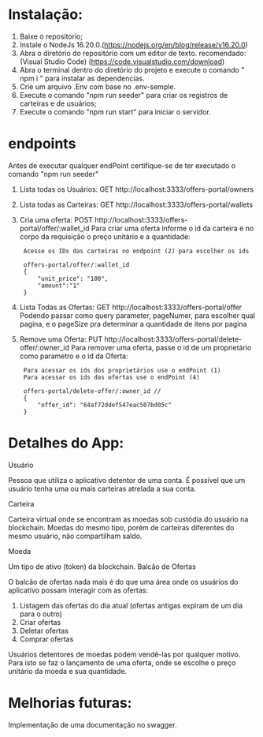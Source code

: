 # Instalação:

1. Baixe o repositorio; 
2. Instale o NodeJs 16.20.0.(https://nodejs.org/en/blog/release/v16.20.0)
3. Abra o diretório do repositório com um editor de texto. recomendado: (Visual Studio Code) (https://code.visualstudio.com/download)
4. Abra o terminal dentro do diretório do projeto e execute o comando " npm i " para instalar as dependencias.
5. Crie um arquivo .Env com base no .env-semple.
6. Execute o comando "npm run seeder" para criar os registros de carteiras e de usuários;
7. Execute o comando "npm run start" para iniciar o servidor.


# endpoints
Antes de executar qualquer endPoint certifique-se de ter executado o comando "npm run seeder"

1. Lista todas os Usuários: GET http://localhost:3333/offers-portal/owners

2. Lista todas as Carteiras: GET http://localhost:3333/offers-portal/wallets

3. Cria uma oferta: POST http://localhost:3333/offers-portal/offer/:wallet_id
    Para criar uma oferta informe o id da carteira e no corpo da requisição o preço unitário e a quantidade:

        Acesse os IDs das carteiras no endpoint (2) para escolher os ids

        offers-portal/offer/:wallet_id
        {
            "unit_price": "100",
            "amount":"1"
        }

4. Lista Todas as Ofertas: GET http://localhost:3333/offers-portal/offer
    Podendo passar como query parameter, pageNumer, para escolher qual pagina, e o pageSize pra determinar a quantidade de itens por pagina 

5. Remove uma Oferta: PUT http://localhost:3333/offers-portal/delete-offer/:owner_id
    Para remover uma oferta, passe o id de um proprietário como parametro e o id da Oferta:

        Para acessar os ids dos proprietários use o endPoint (1)
        Para acessar os ids das ofertas use o endPoint (4)

        offers-portal/delete-offer/:owner_id // 
        {
            "offer_id": "64af72ddef547eac507bd05c"
        }

# Detalhes do App:

Usuário

Pessoa que utiliza o aplicativo detentor de uma conta. É possível que um usuário tenha uma ou mais carteiras atrelada a sua conta.

Carteira

Carteira virtual onde se encontram as moedas sob custódia do usuário na blockchain. Moedas do mesmo tipo, porém de carteiras diferentes do mesmo usuário, não compartilham saldo.

Moeda

Um tipo de ativo (token) da blockchain.
Balcão de Ofertas

O balcão de ofertas nada mais é do que uma área onde os usuários do aplicativo possam interagir com as ofertas:


1.	Listagem das ofertas do dia atual (ofertas antigas expiram de um dia para o outro)
2.	Criar ofertas
3.	Deletar ofertas
4.	Comprar ofertas


Usuários detentores de moedas podem vendê-las por qualquer motivo. Para isto se faz o lançamento de uma oferta, onde se escolhe o preço unitário da moeda e sua quantidade.
 
# Melhorias futuras:
Implementação de uma documentação no swagger.

